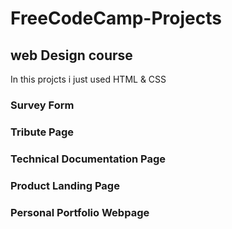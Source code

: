 # FreeCodeCamp-Projects
## web Design course
In this projcts i just used HTML & CSS 
### Survey Form
### Tribute Page
### Technical Documentation Page
### Product Landing Page
### Personal Portfolio Webpage
